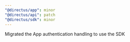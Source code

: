 ```yaml
---
"@directus/app": minor
"@directus/api": patch
"@directus/sdk": minor
---
```


Migrated the App authentication handling to use the SDK
